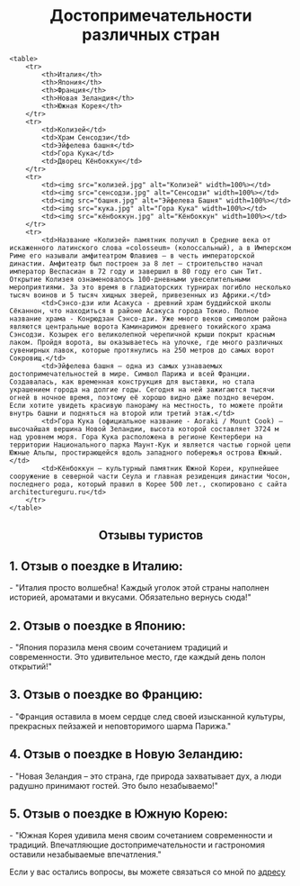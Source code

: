 
<html lang="en">
<head>
    <meta charset="UTF-8">
    <meta name="viewport" content="width=device-width, initial-scale=1.0">
    <link rel="stylesheet" href="таблица.css"> 
</head>
<body>
    <h1 align="center">Достопримечательности различных стран</h1>
    
    <table>
        <tr>
            <th>Италия</th>
            <th>Япония</th>
            <th>Франция</th>
            <th>Новая Зеландия</th>
            <th>Южная Корея</th>
        </tr>
        <tr>
            <td>Колизей</td>
            <td>Храм Сенсодзи</td>
            <td>Эйфелева башня</td>
            <td>Гора Кука</td>
            <td>Дворец Кёнбоккун</td>
        </tr>
        <tr>
            <td><img src="колизей.jpg" alt="Колизей" width=100%></td>
            <td><img src="сенсодзи.jpg" alt="Сенсодзи" width=100%></td>
            <td><img src="башня.jpg" alt="Эйфелева Башня" width=100%></td>
            <td><img src="кука.jpg" alt="Гора Кука" width=100%></td>
            <td><img src="кёнбоккун.jpg" alt="Кёнбоккун" width=100%></td>
        </tr>
        <tr>
            <td>Название «Колизей» памятник получил в Средние века от искаженного латинского слова «сolosseum» (колоссальный), а в Имперском Риме его называли амфитеатром Флавиев — в честь императорской династии. Амфитеатр был построен за 8 лет — строительство начал император Веспасиан в 72 году и завершил в 80 году его сын Тит. Открытие Колизея ознаменовалось 100-дневными увеселительными мероприятиями. За это время в гладиаторских турнирах погибло несколько тысяч воинов и 5 тысяч хищных зверей, привезенных из Африки.</td>
            <td>Сэнсо-дзи или Асакуса - древний храм буддийской школы Сёканнон, что находиться в районе Асакуса города Токио. Полное название храма - Конрюдзан Сэнсо-дзи. Уже много веков символом района являются центральные ворота Каминаримон древнего токийского храма Сэнсодзи. Козырек его великолепной черепичной крыши покрыт красным лаком. Пройдя ворота, вы оказываетесь на улочке, где много различных сувенирных лавок, которые протянулись на 250 метров до самых ворот Сокровищ.</td>
            <td>Эйфелева башня – одна из самых узнаваемых достопримечательностей в мире. Символ Парижа и всей Франции. Создавалась, как временная конструкция для выставки, но стала украшением города на долгие годы. Сегодня на ней зажигаются тысячи огней в ночное время, поэтому её хорошо видно даже поздно вечером. Если хотите увидеть красивую панораму на местность, то можете пройти внутрь башни и подняться на второй или третий этаж.</td>
            <td>Гора Кука (официальное название - Aoraki / Mount Cook) – высочайшая вершина Новой Зеландии, высота которой составляет 3724 м над уровнем моря. Гора Кука расположена в регионе Кентербери на территории Национального парка Маунт-Кук и является частью горной цепи Южные Альпы, простирающейся вдоль западного побережья острова Южный.</td>
            <td>Кёнбоккун – культурный памятник Южной Кореи, крупнейшее сооружение в северной части Сеула и главная резиденция династии Чосон, последнего рода, который правил в Корее 500 лет., скопировано с сайта architectureguru.ru</td>
        </tr>
    </table>
<section> 
<h1 align="center">Отзывы туристов</h1>
<h2>1. Отзыв о поездке в Италию:</h2>
<p>   - "Италия просто волшебна! Каждый уголок этой страны наполнен историей, ароматами и вкусами. Обязательно вернусь сюда!"</p>
<h2>2. Отзыв о поездке в Японию:</h2>
<p>- "Япония поразила меня своим сочетанием традиций и современности. Это удивительное место, где каждый день полон открытий!"</p>
<h2>3. Отзыв о поездке во Францию:</h2>
<p> - "Франция оставила в моем сердце след своей изысканной культуры, прекрасных пейзажей и неповторимого шарма Парижа."</p>
<h2>4. Отзыв о поездке в Новую Зеландию:</h2>
<p> - "Новая Зеландия – это страна, где природа захватывает дух, а люди радушно принимают гостей. Это было незабываемо!"</p>
<h2>5. Отзыв о поездке в Южную Корею:</h2>
<p>  - "Южная Корея удивила меня своим сочетанием современности и традиций. Впечатляющие достопримечательности и гастрономия оставили незабываемые впечатления."</p>
</section>
<p>Если у вас остались вопросы, вы можете связаться со мной по <a href="mailto:stepacademyptz@gmail.com">адресу</a></p>
</body>
</html>

